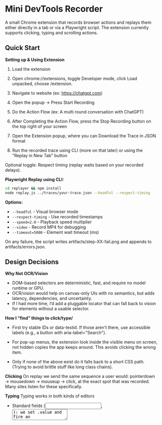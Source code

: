 # Mini DevTools Recorder

A small Chrome extension that records browser actions and replays them either directly in a tab or via a Playwright script.
The extension currently supports clicking, typing and scrolling actions.

## Quick Start

**Setting up & Using Extension**

1. Load the extension

2. Open chrome://extensions, toggle Developer mode, click Load unpacked, choose /extension.

3. Navigate to website (ex: https://chatgpt.com)

4. Open the popup → Press Start Recording

5. Do the Action Flow (ex: A multi round conversation with ChatGPT)

6. After Completing the Action Flow, press the Stop Recording button on the top right of your screen

7. Open the Extension popup, where you can Download the Trace in JSON format

8. Run the recorded trace using CLI (more on that later) or using the "Replay in New Tab" button

Optional toggle: Respect timing (replay waits based on your recorded delays).

**Playwright Replay using CLI:**
```bash
cd replayer && npm install
node replay.js ../traces/your-trace.json --headful --respect-timing
```

**Options:**
- `--headful` - Visual browser mode
- `--respect-timing` - Use recorded timestamps
- `--speed=2.0` - Playback speed multiplier  
- `--video` - Record MP4 for debugging
- `--timeout=5000` - Element wait timeout (ms)

On any failure, the script writes artifacts/step-XX-fail.png and appends to artifacts/errors.json.

## Design Decisions

**Why Not OCR/Vision**
- DOM-based selectors are deterministic, fast, and require no model runtime or GPU.
- OCR/vision would help on canvas-only UIs with no semantics, but adds latency, dependencies, and uncertainty.
- If I had more time, I’d add a pluggable locator that can fall back to vision for elements without a usable selector.


**How I  “find” things to click/type/**

- First try stable IDs or data-testid. If those aren’t there, use accessible labels (e.g., a button with aria-label="Search").

- For pop-up menus, the extension look inside the visible menu on screen, not hidden copies the app keeps around. This avoids clicking the wrong item.

- Only if none of the above exist do it falls back to a short CSS path. (Trying to avoid brittle stuff like long class chains).

**Clicking**
On replay we send the same sequence a user would: pointerdown → mousedown → mouseup → click, at the exact spot that was recorded. Many sites listen for these specifically.

**Typing**
Typing works in both kinds of editors

- Standard fields (<input>, <textarea>): we set .value and fire an input event so frameworks update.

- Rich editors (contenteditable): “insert text” character by character, which triggers the editor’s own handlers.

**Timing and waiting**
- Before acting, the extension wait for the page to finish loading and for the target element to exist.

- “Respect timing” (toggle) replays your original delays so interactions don’t run ahead of the UI.

## Limitations & Future Work

**Current Scope:**
- Single-tab interactions only
- No cross-site authentication flows
- DOM-based targeting (no canvas/video elements)
- Only records and replays clicks, typing and scrolls 

**Room for future Enhancements:**
- File upload interaction recording  
- Clipboard operation capture
- Optional vision fallback for non-DOM targets
- StorageState integration for auth persistence

## What I finished before the Two Hour Mark
- Set up the Chrome extension with a simple popup and background script.

- Built the recorder: it logs page visits, clicks, typing, pressing Enter, and basic scrolling.

- Added a Download Trace button that saves the actions as a JSON file.

- Wrote a command-line replayer (Playwright) that can open the site and play those actions back.

## What I did after the Two Hour Mark
- Replay in New Tab button from the extension UI, plus a toggle to respect the original timing.

- Made menu clicks reliable even if the app changes layout (it chooses items by visible name like “Web search,” not fragile CSS positions).

- More realistic clicks (the replay clicks at the same spot you did) and a quick highlight on the target so you can see what’s happening.

- Polished UI using your logo to come up with a nice theme


## Architecture

```
extension/                  # Chrome Extension (MV3)
├── manifest.json          # Extension configuration
├── background.js          # Service worker & state coordination
├── content.js             # Event capture engine
├── replayer.content.js    # In-browser replay engine
├── popup.html             # Recording UI
├── popup.js               # UI logic
├── icons/                 # Extension icons
│   ├── icon-16.png        # 16x16 icon
│   ├── icon-32.png        # 32x32 icon
│   └── icon-48.png        # 48x48 icon
└── utils/
    ├── selector.js        # Robust selector generation
    └── trace-validator.js # Schema validation

replayer/                  # Standalone CLI
├── package.json           # Playwright dependencies
├── package-lock.json      # Dependency lock file
├── replay.js              # CLI replay with video support
├── artifacts/             # Generated screenshots/videos
└── node_modules/          # Dependencies

traces/                    # Example traces
└── example.json           # Sample trace file

trace.schema.json          # JSON Schema v1
LICENSE
README.md
```

## Trace Format

```json
{
  "version": 1,
  "meta": { "userAgent": "...", "viewport": {"width": 1280, "height": 720} },
  "steps": [
    {"type": "navigate", "url": "https://app.com", "ts": 0},
    {"type": "click", "selector": "[data-testid='btn']", "offset": {"x": 10, "y": 8}, "ts": 0.5},
    {"type": "type", "selector": "#input", "text": "hello", "ts": 1.2},
    {"type": "waitVisible", "selector": "[aria-checked='true']", "timeout": 3000, "ts": 1.8}
  ]
}
```

MIT License
